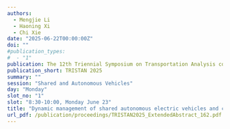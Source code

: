 ```yaml
---
authors:
  - Mengjie Li
  - Haoning Xi
  - Chi Xie
date: "2025-06-22T00:00:00Z"
doi: ""
#publication_types:
#  - "1"
publication: The 12th Triennial Symposium on Transportation Analysis conference
publication_short: TRISTAN 2025
summary: ""
session: "Shared and Autonomous Vehicles"
day: "Monday"
slot_no: "1"
slot: "8:30-10:00, Monday June 23"
title: "Dynamic management of shared autonomous electric vehicles and charging bays considering battery swapping queue delays"
url_pdf: /publication/proceedings/TRISTAN2025_ExtendedAbstract_162.pdf
---
```

